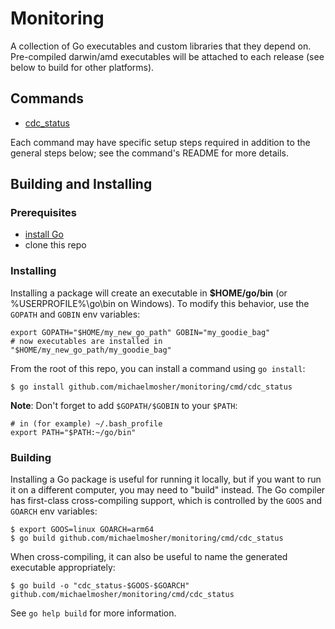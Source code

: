 # Monitoring

A collection of Go executables and custom libraries that they depend on.
Pre-compiled darwin/amd executables will be attached to each release (see below to build for other platforms).

## Commands

- [cdc_status](cmd/cdc_status)

Each command may have specific setup steps required in addition to the general steps below;
see the command's README for more details.

## Building and Installing

### Prerequisites

- [install Go](https://golang.org/doc/install)
- clone this repo

### Installing

Installing a package will create an executable in **$HOME/go/bin**
(or %USERPROFILE%\go\bin on Windows).
To modify this behavior, use the `GOPATH` and `GOBIN` env variables:

```shell
export GOPATH="$HOME/my_new_go_path" GOBIN="my_goodie_bag"
# now executables are installed in "$HOME/my_new_go_path/my_goodie_bag"
```

From the root of this repo, you can install a command using `go install`:

```shell
$ go install github.com/michaelmosher/monitoring/cmd/cdc_status
```

**Note**: Don't forget to add `$GOPATH/$GOBIN` to your `$PATH`:

```shell
# in (for example) ~/.bash_profile
export PATH="$PATH:~/go/bin"
```

### Building

Installing a Go package is useful for running it locally, but if you want to run it on a different computer, you may need to "build" instead.
The Go compiler has first-class cross-compiling support, which is controlled by the `GOOS` and `GOARCH` env variables:

```shell
$ export GOOS=linux GOARCH=arm64
$ go build github.com/michaelmosher/monitoring/cmd/cdc_status
```

When cross-compiling, it can also be useful to name the generated executable appropriately:

```shell
$ go build -o "cdc_status-$GOOS-$GOARCH" github.com/michaelmosher/monitoring/cmd/cdc_status
```

See `go help build` for more information.
